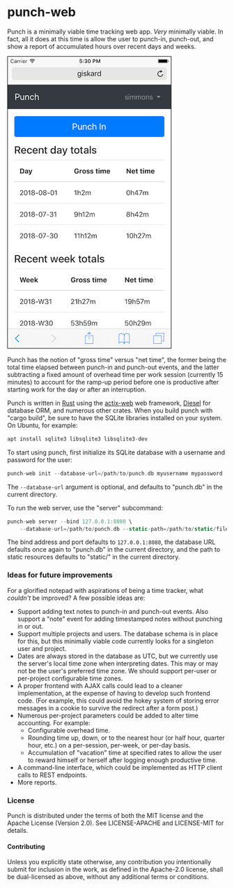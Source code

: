 # punch-web

Punch is a minimally viable time tracking web app.  *Very* minimally viable.  In fact, all it
does at this time is allow the user to punch-in, punch-out, and show a report of accumulated
hours over recent days and weeks.

![](https://raw.githubusercontent.com/simmons/punch/master/screenshot.png)

Punch has the notion of "gross time" versus "net time", the former being the total time elapsed
between punch-in and punch-out events, and the latter subtracting a fixed amount of overhead
time per work session (currently 15 minutes) to account for the ramp-up period before one is
productive after starting work for the day or after an interruption.

Punch is written in [Rust](https://www.rust-lang.org/) using the [actix-web](https://actix.rs/)
web framework, [Diesel](http://diesel.rs/) for database ORM, and numerous other crates.  When
you build punch with "cargo build", be sure to have the SQLite libraries installed on your
system.  On Ubuntu, for example:
```rust
apt install sqlite3 libsqlite3 libsqlite3-dev
```

To start using punch, first initialize its SQLite database with a username and password for the
user:
```rust
punch-web init --database-url=/path/to/punch.db myusername mypassword
```
The `--database-url` argument is optional, and defaults to "punch.db" in the current directory.

To run the web server, use the "server" subcommand:
```rust
punch-web server --bind 127.0.0.1:8080 \
    --database-url=/path/to/punch.db --static-path=/path/to/static/files
```
The bind address and port defaults to `127.0.0.1:8080`, the database URL defaults once again
to "punch.db" in the current directory, and the path to static resources defaults to "static/"
in the current directory.

### Ideas for future improvements

For a glorified notepad with aspirations of being a time tracker, what *couldn't* be improved?
A few possible ideas are:

* Support adding text notes to punch-in and punch-out events.  Also support a "note" event for
adding timestamped notes without punching in or out.
* Support multiple projects and users.  The database schema is in place for this, but this
minimally viable code currently looks for a singleton user and project.
* Dates are always stored in the database as UTC, but we currently use the server's local time
zone when interpreting dates.  This may or may not be the user's preferred time zone.  We
should support per-user or per-project configurable time zones.
* A proper frontend with AJAX calls could lead to a cleaner implementation, at the expense of
having to develop such frontend code.  (For example, this could avoid the hokey system of
storing error messages in a cookie to survive the redirect after a form post.)
* Numerous per-project parameters could be added to alter time accounting.  For example:
  * Configurable overhead time.
  * Rounding time up, down, or to the nearest hour (or half hour, quarter hour, etc.) on a
    per-session, per-week, or per-day basis.
  * Accumulation of "vacation" time at specified rates to allow the user to reward himself or
  herself after logging enough productive time.
* A command-line interface, which could be implemented as HTTP client calls to REST endpoints.
* More reports.

### License

Punch is distributed under the terms of both the MIT license and the
Apache License (Version 2.0).  See LICENSE-APACHE and LICENSE-MIT for details.

#### Contributing

Unless you explicitly state otherwise, any contribution you intentionally submit
for inclusion in the work, as defined in the Apache-2.0 license, shall be
dual-licensed as above, without any additional terms or conditions.

